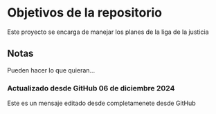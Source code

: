 # Objetivos de la repositorio

Este proyecto se encarga de manejar los planes de la liga de la justicia


## Notas
Pueden hacer lo que quieran...

### Actualizado desde GitHub 06 de diciembre 2024
Este es un mensaje editado desde completamenete desde GitHub
